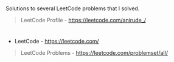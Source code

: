 #
Solutions to several LeetCode problems that I solved.

> LeetCode Profile - https://leetcode.com/anirude_/

#
- LeetCode - https://leetcode.com/

> LeetCode Problems - https://leetcode.com/problemset/all/
#